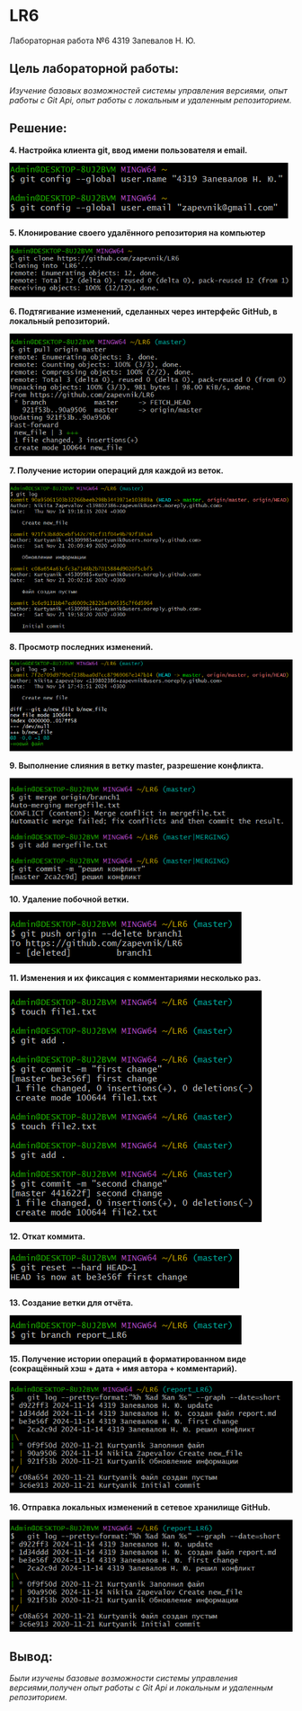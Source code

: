 # LR6
Лабораторная работа №6
4319 Запевалов Н. Ю.
## **Цель лабораторной работы:**
*Изучение базовых возможностей системы управления версиями, опыт работы с Git Api, опыт работы с локальным и удаленным репозиторием.*

## **Решение:**

**4. Настройка клиента git, ввод имени пользователя и email.**

![](images/Screenshot_1.png)

**5. Клонирование своего удалённого репозитория на компьютер**

![](images/Screenshot_2.png)

**6. Подтягивание изменений, сделанных через интерфейс GitHub, в локальный репозиторий.**

![](images/Screenshot_3.png)

**7. Получение истории операций для каждой из веток.**

![](images/Screenshot_4.png)

**8. Просмотр последних изменений.**

![](images/Screenshot_5.png)

**9. Выполнение слияния в ветку master, разрешение конфликта.**

![](images/Screenshot_6.png)

**10. Удаление побочной ветки.**

![](images/Screenshot_7.png)

**11. Изменения и их фиксация с комментариями несколько раз.**

![](images/Screenshot_8.png)

**12. Откат коммита.**

![](images/Screenshot_9.png)

**13. Создание ветки для отчёта.**

![](images/Screenshot_10.png)

**15. Получение истории операций в форматированном виде (сокращённый
хэш + дата + имя автора + комментарий).**

![](images/Screenshot_11.png)

**16. Отправка локальных изменений в сетевое хранилище GitHub.** 

![](images/Screenshot_11.png)

## **Вывод:**
*Были изучены базовые возможности системы управления версиями,получен опыт работы с Git Api и локальным и удаленным репозиторием.*